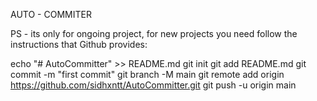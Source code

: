 AUTO - COMMITER

PS - its only for ongoing project, for new projects you need follow the instructions that Github provides:

echo "# AutoCommitter" >> README.md
git init
git add README.md
git commit -m "first commit"
git branch -M main
git remote add origin https://github.com/sidhxntt/AutoCommitter.git
git push -u origin main